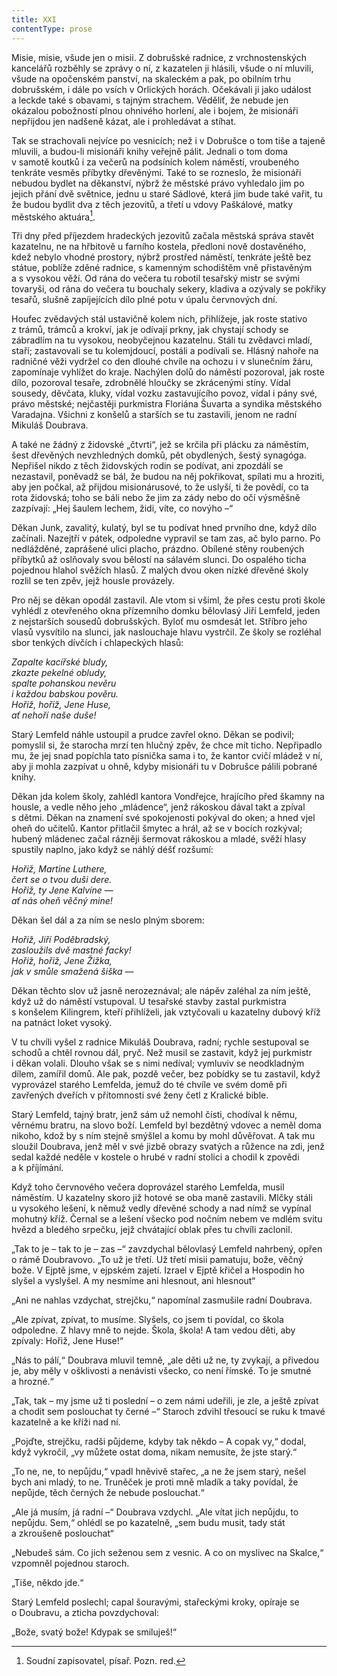 ```yaml
---
title: XXI
contentType: prose
---
```


<section>

Misie, misie, všude jen o misii. Z dobrušské radnice, z vrchnostenských kancelářů rozběhly se zprávy o ní, z kazatelen ji hlásili, všude o ní mluvili, všude na opočenském panství, na skaleckém a pak, po obilním trhu dobrušském, i dále po vsích v Orlických horách. Očekávali ji jako událost a leckde také s obavami, s tajným strachem. Věděliť, že nebude jen okázalou pobožností plnou ohni­vého horlení, ale i bojem, že misionáři nepřijdou jen nadšeně kázat, ale i prohledávat a stíhat.

Tak se strachovali nejvíce po vesnicích; než i v Dobrušce o tom tiše a tajeně mluvili, a budou-li misionáři knihy veřejně pálit. Jednali o tom doma v samotě koutků i za večerů na podsíních kolem náměstí, vroubeného tenkráte vesměs příbytky dřevěnými. Také to se rozneslo, že misionáři nebudou bydlet na děkanství, nýbrž že městské právo vyhledalo jim po jejich přání dvě světnice, jednu u staré Sádlové, která jim bude také vařit, tu že budou bydlit dva z těch jezovitů, a třetí u vdovy Paškálové, matky městského aktuára[^34].

Tři dny před příjezdem hradeckých jezovitů začala městská správa stavět kazatelnu, ne na hřbitově u farního kostela, předloni nově dostavěného, kdež nebylo vhodné prostory, nýbrž prostřed náměstí, tenkráte ještě bez státue, poblíže zděné radnice, s kamenným schodištěm vně přistavěným a s vysokou věží. Od rána do večera tu robotil tesařský mistr se svými tovaryši, od rána do večera tu bouchaly sekery, kladiva a ozývaly se pokřiky tesařů, slušně zapíjejících dílo plné potu v úpalu červnových dní.

Houfec zvědavých stál ustavičně kolem nich, přihlížeje, jak roste stativo z trámů, trámců a krokví, jak je odívají prkny, jak chystají schody se zábradlím na tu vysokou, neobyčejnou kazatelnu. Stáli tu zvědavci mladí, staří; zastavovali se tu kolemjdoucí, postáli a podívali se. Hlásný nahoře na radničné věži vydržel co den dlouhé chvíle na ochozu i v slunečním žáru, zapomínaje vyhlížet do kraje. Nachýlen dolů do náměstí pozoroval, jak roste dílo, pozoroval tesaře, zdrobnělé hloučky se zkrácenými stíny. Vídal sousedy, děvčata, kluky, vídal vozku zastavujícího povoz, vídal i pány své, právo městské; nejčastěji purkmistra Floriána Šuvarta a syndika městského Varadajna. Všichni z konšelů a starších se tu zastavili, jenom ne radní Mikuláš Doubrava.

A také ne žádný z židovské „čtvrti“, jež se krčila při plácku za náměstím, šest dřevěných nevzhledných domků, pět obydlených, šestý synagóga. Nepřišel nikdo z těch židovských rodin se podívat, ani zpozdálí se nezastavil, poněvadž se bál, že budou na něj pokřikovat, spílati mu a hroziti, aby jen počkal, až přijdou misionárusové, to že uslyší, ti že povědí, co ta rota židovská; toho se báli nebo že jim za zády nebo do očí výsměšně zazpívají: „Hej šaulem lechem, židi, víte, co novýho –“

Děkan Junk, zavalitý, kulatý, byl se tu podívat hned prvního dne, když dílo začínali. Nazejtří v pátek, odpoledne vypravil se tam zas, ač bylo parno. Po nedlážděné, zaprášené ulici placho, prázdno. Obílené stěny roubených příbytků až oslňovaly svou bělostí na sálavém slunci. Do ospalého ticha pojednou hlahol svěžích hlasů. Z malých dvou oken nízké dřevěné školy rozlil se ten zpěv, jejž housle provázely.

Pro něj se děkan opodál zastavil. Ale vtom si všiml, že přes cestu proti škole vyhlédl z otevřeného okna přízemního domku bělovlasý Jiří Lemfeld, jeden z nejstarších sousedů dobrušských. Byloť mu osmdesát let. Stříbro jeho vlasů vysvítilo na slunci, jak naslouchaje hlavu vystrčil. Ze školy se rozléhal sbor tenkých dívčích i chlapeckých hlasů:

</section>

<section>

_Zapalte kacířské bludy,  
zkazte pekelné obludy,  
spalte pohanskou nevěru  
i každou babskou pověru.  
Hořiž, hořiž, Jene Huse,  
ať nehoří naše duše!_

</section>

<section>

Starý Lemfeld náhle ustoupil a prudce zavřel okno. Děkan se podivil; pomyslil si, že starocha mrzí ten hlučný zpěv, že chce mít ticho. Nepřipadlo mu, že jej snad popíchla tato písnička sama i to, že kantor cvičí mládež v ní, aby ji mohla zazpívat u ohně, kdyby misionáři tu v Dobrušce pálili pobrané knihy.

Děkan jda kolem školy, zahlédl kantora Vondřejce, hrajícího před škamny na housle, a vedle něho jeho „mládence“, jenž rákoskou dával takt a zpíval s dětmi. Děkan na znamení své spokojenosti pokýval do oken; a hned vjel oheň do učitelů. Kantor přitlačil šmytec a hrál, až se v bocích rozkýval; hubený mládenec začal rázněji šermovat rákoskou a mladé, svěží hlasy spustily naplno, jako když se náhlý déšť rozšumí:

</section>

<section>

_Hořiž, Martine Luthere,  
čert se o tvou duši dere.  
Hořiž, ty Jene Kalvíne —  
ať nás oheň věčný mine!_

</section>

<section>

Děkan šel dál a za ním se neslo plným sborem:

</section>

<section>

_Hořiž, Jiří Poděbradský,  
zasloužils dvě mastné facky!  
Hořiž, hořiž, Jene Žižka,  
jak v smůle smažená šiška —_

</section>

<section>

Děkan těchto slov už jasně nerozeznával; ale nápěv zaléhal za ním ještě, když už do náměstí vstupoval. U tesařské stavby zastal purkmistra s konšelem Kilingrem, kteří přihlíželi, jak vztyčovali u kazatelny dubový kříž na patnáct loket vysoký.

V tu chvíli vyšel z radnice Mikuláš Doubrava, radní; rychle sestupoval se schodů a chtěl rovnou dál, pryč. Než musil se zastavit, když jej purkmistr i děkan volali. Dlouho však se s nimi nedíval; vymluviv se neodkladným dílem, zamířil domů. Ale pak, pozdě večer, bez pobídky se tu zastavil, když vyprovázel starého Lemfelda, jemuž do té chvíle ve svém domě při zavřených dveřích v přítomnosti své ženy četl z Kralické bible.

Starý Lemfeld, tajný bratr, jenž sám už nemohl čísti, chodíval k němu, věrnému bratru, na slovo boží. Lemfeld byl bezdětný vdovec a neměl doma nikoho, kdož by s ním stejně smýšlel a komu by mohl důvěřovat. A tak mu sloužil Doubrava, jenž měl v své jizbě obrazy svatých a růžence na zdi, jenž sedal každé neděle v kostele o hrubé v radní stolici a chodil k zpovědi a k příjímání.

Když toho červnového večera doprovázel starého Lemfelda, musil náměstím. U kazatelny skoro již hotové se oba maně zastavili. Mlčky stáli u vysokého lešení, k němuž vedly dřevěné schody a nad nímž se vypínal mohutný kříž. Černal se a lešení všecko pod nočním nebem ve mdlém svitu hvězd a bledého srpečku, jejž chvátající oblak přes tu chvíli zaclonil.

„Tak to je – tak to je – zas –“ zavzdychal bělovlasý Lemfeld nahrbený, opřen o rámě Doubravovo. „To už je třetí. Už třetí misii pamatuju, bože, věčný bože. V Ejptě jsme, v ejpském zajetí. Izrael v Ejptě křičel a Hospodin ho slyšel a vyslyšel. A my nesmíme ani hlesnout, ani hlesnout“

„Ani ne nahlas vzdychat, strejčku,“ napomínal zasmušile radní Doubrava.

„Ale zpívat, zpívat, to musíme. Slyšels, co jsem ti povídal, co škola odpoledne. Z hlavy mně to nejde. Škola, škola! A tam vedou děti, aby zpívaly: Hořiž, Jene Huse!“

„Nás to pálí,“ Doubrava mluvil temně, „ale děti už ne, ty zvykají, a přivedou je, aby měly v ošklivosti a nenávisti všecko, co není římské. To je smutné a hrozné.“

„Tak, tak – my jsme už ti poslední – o zem námi udeřili, je zle, a ještě zpívat a chodit sem poslouchat ty černé –“ Staroch zdvihl třesoucí se ruku k tmavé kazatelně a ke kříži nad ní.

„Pojďte, strejčku, radši půjdeme, kdyby tak někdo – A copak vy,“ dodal, když vykročil, „vy můžete ostat doma, nikam nemusíte, že jste starý.“

„To ne, ne, to nepůjdu,“ vpadl hněvivě stařec, „a ne že jsem starý, nešel bych ani mladý, to ne. Truněček je proti mně mladík a taky povídal, že nepůjde, těch černých že nebude poslouchat.“

„Ale já musím, já radní –“ Doubrava vzdychl. „Ale vítat jich nepůjdu, to nepůjdu. Sem,“ ohlédl se po kazatelně, „sem budu musit, tady stát a zkroušeně poslouchat“

„Nebudeš sám. Co jich seženou sem z vesnic. A co on myslivec na Skalce,“ vzpomněl pojednou staroch.

„Tiše, někdo jde.“

Starý Lemfeld poslechl; capal šouravými, stařeckými kroky, opíraje se o Doubravu, a zticha povzdychoval:

„Bože, svatý bože! Kdypak se smiluješ!“

[^34]: Soudní zapisovatel, písař. Pozn. red.

</section>
